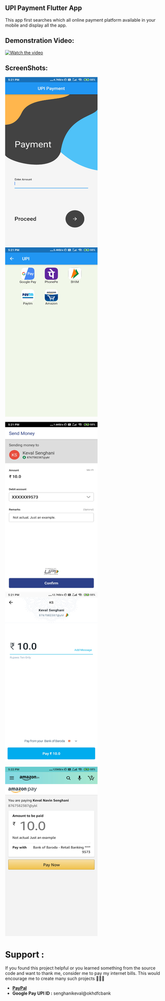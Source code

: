 ## UPI Payment Flutter App

This app first searches which all online payment platform available in your mobile and display all the app.

<h2>Demonstration Video:</h2>

[![Watch the video](https://i9.ytimg.com/vi_webp/7GAso_BWo_E/mqdefault.webp?time=1602159000000&sqp=CJiD_PsF&rs=AOn4CLAG9F49CjoCbeZXsomkXGXAq5ZaOA)](https://youtu.be/7GAso_BWo_E)

<h2>ScreenShots:</h2>

<img width="300" height="550" src="result/payment1.jpg"> <img width="300" height="550" src="result/payment2.jpg">

<img width="300" height="550" src="result/payment3.jpg"> <img width="300" height="550" src="result/payment4.jpg">

<img width="300" height="550" src="result/payment5.jpg">

# Support :

If you found this project helpful or you learned something from the source code and want to thank me, consider me to pay my internet bills. This would encourage me to create many such projects 👨🏻‍💻

<ul>
    <li><a href="https://www.paypal.me/kevalsenghani171"><b>PayPal</b></a></li>
    <li><b>Google Pay UPI ID :</b> senghanikeval@okhdfcbank</li>
</ul>
